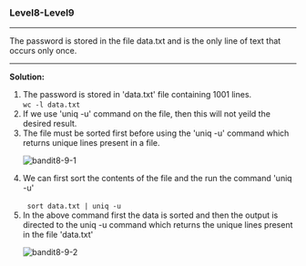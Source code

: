 ### Level8-Level9
<hr/>
The password is stored in the file data.txt and is the only line of text that occurs only once.
<hr/>
<b>Solution:</b><br/>
<p>
<ol>
<li>The password is stored in 'data.txt' file containing 1001 lines.<br/>
<code>wc -l data.txt</code></li>

<li>If we use 'uniq -u' command on the file, then this will not yeild the desired result.</li>

<li>The file must be sorted first before using the 'uniq -u' command which returns unique lines present in a file.</li>

![bandit8-9-1](https://user-images.githubusercontent.com/88927842/179072676-33d6f10b-d274-464c-a471-c2ef693580f0.png)

<li>We can first sort the contents of the file and the run the command 'uniq -u'</li><br/>
<code> sort data.txt | uniq -u </code>

<li>In the above command first the data is sorted and then the output is directed to the uniq -u command which returns the unique lines present in the file 'data.txt'</li>

![bandit8-9-2](https://user-images.githubusercontent.com/88927842/179072707-decd1c0e-d297-4593-8647-20c0cad6e611.png)
